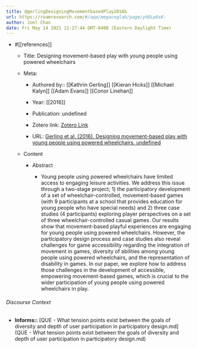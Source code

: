 ```yaml
---
title: @gerlingDesigningMovementbasedPlay2016b
url: https://roamresearch.com/#/app/megacoglab/page/yhDLpOsK-
author: Joel Chan
date: Fri May 14 2021 11:27:44 GMT-0400 (Eastern Daylight Time)
---
```


- #[[references]]

    - Title: Designing movement-based play with young people using powered wheelchairs

    - Meta:

        - Authored by:: [[Kathrin Gerling]] [[Kieran Hicks]] [[Michael Kalyn]] [[Adam Evans]] [[Conor Linehan]]

        - Year: [[2016]]

        - Publication: undefined

        - Zotero link: [Zotero Link](zotero://select/items/7_A9S7RA7Z)

        - URL: [Gerling et al. (2016). Designing movement-based play with young people using powered wheelchairs. undefined](https://doi.org/10.1145/2858036.2858070)

    - Content

        - Abstract

            - Young people using powered wheelchairs have limited access to engaging leisure activities. We address this issue through a two-stage project; 1) the participatory development of a set of wheelchair-controlled, movement-based games (with 9 participants at a school that provides education for young people who have special needs) and 2) three case studies (4 participants) exploring player perspectives on a set of three wheelchair-controlled casual games. Our results show that movement-based playful experiences are engaging for young people using powered wheelchairs. However, the participatory design process and case studies also reveal challenges for game accessibility regarding the integration of movement in games, diversity of abilities among young people using powered wheelchairs, and the representation of disability in games. In our paper, we explore how to address those challenges in the development of accessible, empowering movement-based games, which is crucial to the wider participation of young people using powered wheelchairs in play.

###### Discourse Context

- **Informs::** [QUE - What tension points exist between the goals of diversity and depth of user participation in participatory design.md](QUE - What tension points exist between the goals of diversity and depth of user participation in participatory design.md)

